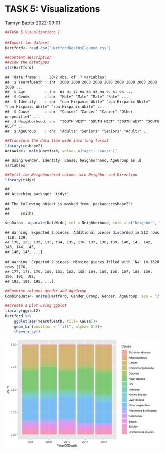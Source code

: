 TASK 5: Visualizations
================
Tamryn Baxter
2022-09-01

``` r
##TASK 5.Visualizations I

##Import the dataset
Hartford<- read.csv("HartfordDeathsCleaned.csv")
```

``` r
##Content description
##View the datatypes
str(Hartford)
```

    ## 'data.frame':    3842 obs. of  7 variables:
    ##  $ YearOfDeath : int  2008 2008 2008 2008 2008 2008 2008 2008 2008 2008 ...
    ##  $ Age         : int  63 91 77 64 56 55 94 91 81 93 ...
    ##  $ Gender      : chr  "Male" "Male" "Male" "Male" ...
    ##  $ Identity    : chr  "non-Hispanic White" "non-Hispanic White" "non-Hispanic White" "non-Hispanic White" ...
    ##  $ Cause       : chr  "Cancer" "Cancer" "Cancer" "Other unspecified" ...
    ##  $ Neighborhood: chr  "SOUTH WEST" "SOUTH WEST" "SOUTH WEST" "SOUTH WEST" ...
    ##  $ AgeGroup    : chr  "Adults" "Seniors" "Seniors" "Adults" ...

``` r
##Transform the data from wide into long format
library(reshape2)
DataWide<- melt(Hartford, value= c("Age", "Cause"))
```

    ## Using Gender, Identity, Cause, Neighborhood, AgeGroup as id variables

``` r
##Split the Neighbourhood column into Neighbor and Direction
library(tidyr)
```

    ## 
    ## Attaching package: 'tidyr'

    ## The following object is masked from 'package:reshape2':
    ## 
    ##     smiths

``` r
sepData<- separate(DataWide, col = Neighborhood, into = c("Neighbor", "Direction"), sep = " ")
```

    ## Warning: Expected 2 pieces. Additional pieces discarded in 512 rows [128, 129,
    ## 130, 131, 132, 133, 134, 135, 136, 137, 138, 139, 140, 141, 142, 143, 144, 145,
    ## 146, 147, ...].

    ## Warning: Expected 2 pieces. Missing pieces filled with `NA` in 1628 rows [176,
    ## 177, 178, 179, 180, 181, 182, 183, 184, 185, 186, 187, 188, 189, 190, 191, 192,
    ## 193, 194, 195, ...].

``` r
##Combine columns gender and AgeGroup
CombineData<- unite(Hartford, Gender_Group, Gender, AgeGroup, sep = "/")
```

``` r
##Create a plot using ggplot
library(ggplot2)
Hartford %>%
    ggplot(aes(YearOfDeath, fill= Cause))+
    geom_bar(position = "fill", alpha= 0.5)+
    theme_gray()
```

![](Task-5_-Visualizations_files/figure-gfm/unnamed-chunk-6-1.png)<!-- -->
